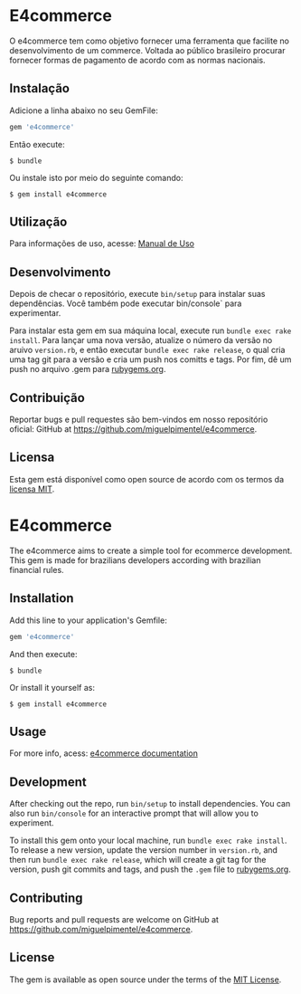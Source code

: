 # E4commerce

O e4commerce tem como objetivo fornecer uma ferramenta que facilite no desenvolvimento de um commerce. Voltada ao público brasileiro procurar fornecer formas de pagamento de acordo com as normas nacionais.

## Instalação

Adicione a linha abaixo no seu GemFile:

```ruby
gem 'e4commerce'
```

Então execute:

    $ bundle

Ou instale isto por meio do seguinte comando:

    $ gem install e4commerce

## Utilização

Para informações de uso, acesse: [Manual de Uso](https://github.com/miguelpimentel/e4commerce/wiki/Manual-de-Uso)

## Desenvolvimento

Depois de checar o repositório, execute `bin/setup` para instalar suas dependências. Você também pode executar bin/console` para experimentar.

Para instalar esta gem em sua máquina local, execute run `bundle exec rake install`. Para lançar uma nova versão, atualize o número da versão no aruivo `version.rb`, e então executar `bundle exec rake release`, o qual cria uma tag git para a versão e cria um push nos comitts e tags. Por fim, dê um push no arquivo .gem para [rubygems.org](https://rubygems.org).

## Contribuição


Reportar bugs e pull requestes são bem-vindos em nosso repositório oficial: GitHub at https://github.com/miguelpimentel/e4commerce.


## Licensa

Esta gem está disponível como open source de acordo com os termos da [licensa MIT](http://opensource.org/licenses/MIT).



# E4commerce

The e4commerce aims to create a simple tool for ecommerce development. This gem is made for brazilians developers according with brazilian financial rules.


## Installation

Add this line to your application's Gemfile:

```ruby
gem 'e4commerce'
```

And then execute:

    $ bundle

Or install it yourself as:

    $ gem install e4commerce

## Usage

For more info, acess: [e4commerce documentation](https://github.com/miguelpimentel/e4commerce/wiki/Manual-de-Uso)

## Development

After checking out the repo, run `bin/setup` to install dependencies. You can also run `bin/console` for an interactive prompt that will allow you to experiment.

To install this gem onto your local machine, run `bundle exec rake install`. To release a new version, update the version number in `version.rb`, and then run `bundle exec rake release`, which will create a git tag for the version, push git commits and tags, and push the `.gem` file to [rubygems.org](https://rubygems.org).

## Contributing

Bug reports and pull requests are welcome on GitHub at https://github.com/miguelpimentel/e4commerce.


## License

The gem is available as open source under the terms of the [MIT License](http://opensource.org/licenses/MIT).

